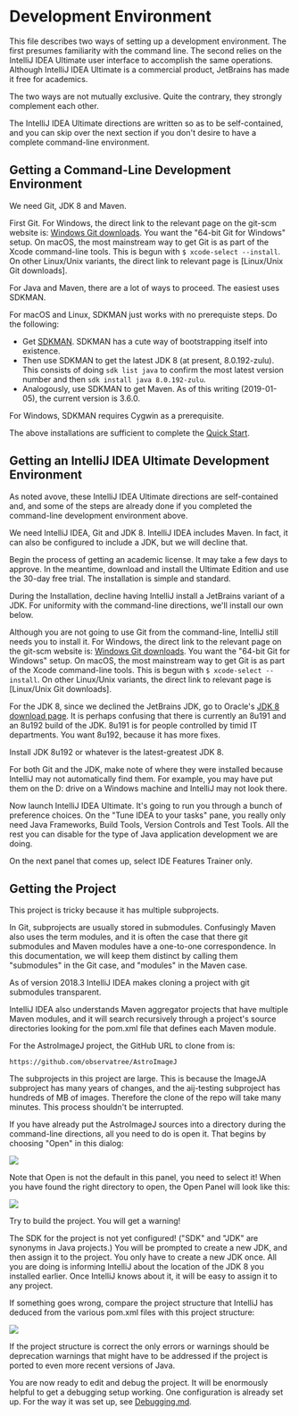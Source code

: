 Development Environment
=======================

This file describes two ways of setting up a development
environment. The first presumes familiarity with the command line. The
second relies on the IntelliJ IDEA Ultimate user interface to accomplish
the same operations. Although IntelliJ IDEA Ultimate is a commercial
product, JetBrains has made it free for academics.

The two ways are not mutually exclusive. Quite the contrary, they strongly
complement each other.

The IntelliJ IDEA Ultimate directions are written so
as to be self-contained, and you can skip over the next
section if you don't desire to have a complete command-line environment.

Getting a Command-Line Development Environment
----------------------------------------------

We need Git, JDK 8 and Maven.

First Git. For Windows, the direct link to the relevant page on the git-scm website is: [Windows Git downloads](https://git-scm.com/download/win).
You want the "64-bit Git for Windows" setup. On macOS, the most mainstream way to get Git is as part of the Xcode
command-line tools. This is begun with `$ xcode-select --install`. On other Linux/Unix variants, the direct link to
relevant page is [Linux/Unix Git downloads].

For Java and Maven, there are a lot of ways to proceed. The easiest uses SDKMAN.

For macOS and Linux, SDKMAN just works with no prerequiste steps. Do the following:

* Get [SDKMAN](https://sdkman.io/install). SDKMAN has a cute way of bootstrapping itself into existence.
* Then use SDKMAN to get the latest JDK 8 (at present, 8.0.192-zulu).
This consists of doing `sdk list java` to confirm the most latest version number and then `sdk install java 8.0.192-zulu`.
* Analogously, use SDKMAN to get Maven. As of this writing (2019-01-05), the current version is 3.6.0.

For Windows, SDKMAN requires Cygwin as a prerequisite.

The above installations are sufficient to complete the [Quick Start](../docs/README.md#quick-start).

Getting an IntelliJ IDEA Ultimate Development Environment
---------------------------------------------------------

As noted avove, these IntelliJ IDEA Ultimate directions are self-contained and,
and some of the steps are already done if you completed the command-line development environment above.

We need IntelliJ IDEA, Git and JDK 8. IntelliJ IDEA includes Maven. In fact, it can also be configured
to include a JDK, but we will decline that.

Begin the process of getting an academic license. It may take a few days to approve.
In the meantime, download and install the Ultimate Edition
and use the 30-day free trial. The installation is simple and standard. 

During the Installation, decline having IntelliJ install a JetBrains variant of a JDK.
For uniformity with the command-line directions, we'll install our own below.

Although you are not going to use Git from the command-line, IntelliJ still needs you to 
install it. For Windows, the direct link to the relevant page on the git-scm website is: [Windows Git downloads](https://git-scm.com/download/win).
You want the "64-bit Git for Windows" setup. On macOS, the most mainstream way to get Git is as part of the Xcode
command-line tools. This is begun with `$ xcode-select --install`. On other Linux/Unix variants, the direct link to
relevant page is [Linux/Unix Git downloads].

For the JDK 8, since we declined the JetBrains JDK, go to Oracle's
[JDK 8 download page](https://www.oracle.com/technetwork/java/javase/downloads/jdk8-downloads-2133151.html).
It is perhaps confusing that there is currently an 8u191 and an 8u192
build of the JDK. 8u191 is for people controlled by timid IT departments.
You want 8u192, because it has more fixes.

Install JDK 8u192 or whatever is the latest-greatest JDK 8.

For both Git and the JDK, make note of where they were installed
because IntelliJ may not automatically find them.  For example, you
may have put them on the D: drive on a Windows machine and IntelliJ
may not look there.

Now launch IntelliJ IDEA Ultimate. It's going to run you
through a bunch of preference choices. On the
"Tune IDEA to your tasks" pane, you really only need Java Frameworks,
Build Tools, Version Controls and Test Tools. All the rest you can
disable for the type of Java application development we are doing.

On the next panel that comes up, select IDE Features Trainer only.

## Getting the Project

This project is tricky because it has multiple subprojects.

In Git, subprojects are usually stored in submodules. Confusingly
Maven also uses the term modules, and it is often the case
that there git submodules and Maven modules have a one-to-one
correspondence. In this documentation, we will
keep them distinct by calling them "submodules" in the Git case, and 
"modules" in the Maven case.

As of version 2018.3 IntelliJ IDEA makes cloning a project with
git submodules transparent.

IntelliJ IDEA also understands Maven aggregator projects that
have multiple Maven modules, and it will search recursively
through a project's source directories looking for the pom.xml
file that defines each Maven module.

For the AstroImageJ project, the GitHub URL to clone from is:

```https://github.com/observatree/AstroImageJ```

The subprojects in this project are large. This is because the ImageJA
subproject has many years of changes, and the aij-testing subproject
has hundreds of MB of images. Therefore the clone of the repo will
take many minutes. This process shouldn't be interrupted.

If you have already put the AstroImageJ sources into a directory during
the command-line directions, all you need to do is open it. That begins by
choosing "Open" in this dialog:

![](./grabs/OpenPanel.png)

Note that Open is not the default in this panel, you need to select it!
When you have found the right directory to open, the Open Panel will look
like this:

![](./grabs/OpenPanel2.png)

Try to build the project. You will get a warning!

The SDK for the project is not yet
configured! ("SDK" and "JDK" are synonyms in Java projects.)  You will
be prompted to create a new JDK, and then assign it to the
project. You only have to create a new JDK once.  All you are doing is
informing IntelliJ about the location of the JDK 8 you installed
earlier. Once IntelliJ knows about it, it will be easy to
assign it to any project.

If something goes wrong, compare the project structure that IntelliJ
has deduced from the various pom.xml files with this project structure:

![](./grabs/ProjectStructure.png)

If the project structure is correct
the only errors or warnings should be deprecation warnings
that might have to be addressed if the project is ported to even more
recent versions of Java.

You are now ready to edit and debug the project. It will be enormously
helpful to get a debugging setup working. One configuration is already 
set up. For the way it was set up, see [Debugging.md](./Debugging.md).
